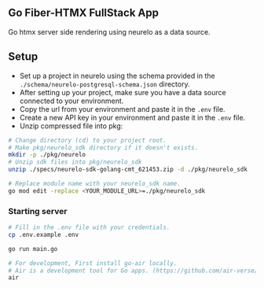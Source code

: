 ## Go Fiber-HTMX FullStack App

Go htmx server side rendering using neurelo as a data source.

## Setup

-   Set up a project in neurelo using the schema provided in the `./schema/neurelo-postgresql-schema.json` directory.
-   After setting up your project, make sure you have a data source connected to your environment.
-   Copy the url from your environment and paste it in the `.env` file.
-   Create a new API key in your environment and paste it in the `.env` file.
-   Unzip compressed file into pkg:

```sh
# Change directory (cd) to your project root.
# Make pkg/neurelo_sdk directory if it doesn't exists.
mkdir -p ./pkg/neurelo
# Unzip sdk files into pkg/neurelo_sdk
unzip ./specs/neurelo-sdk-golang-cmt_621453.zip -d ./pkg/neurelo_sdk
```

```sh
# Replace module name with your neurelo_sdk name.
go mod edit -replace <YOUR_MODULE_URL>=./pkg/neurelo_sdk
```

### Starting server

```bash
# Fill in the .env file with your credentials.
cp .env.example .env

go run main.go

# For development, First install go-air locally.
# Air is a development tool for Go apps. (https://github.com/air-verse/air)
air
```
